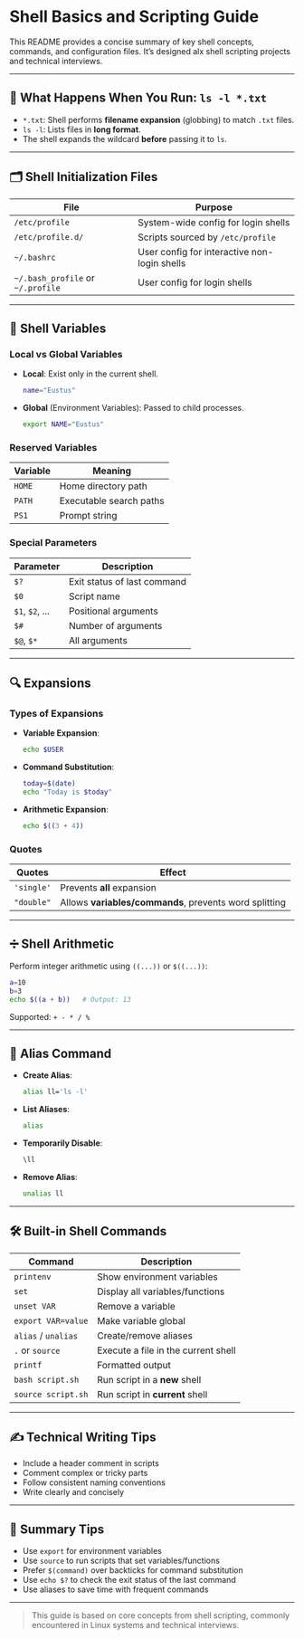 # Shell Basics and Scripting Guide

This README provides a concise summary of key shell concepts, commands, and configuration files. It’s designed alx shell scripting projects and technical interviews.

---

## 📁 What Happens When You Run: `ls -l *.txt`

- `*.txt`: Shell performs **filename expansion** (globbing) to match `.txt` files.
- `ls -l`: Lists files in **long format**.
- The shell expands the wildcard **before** passing it to `ls`.

---

## 🗂️ Shell Initialization Files

| File | Purpose |
|------|---------|
| `/etc/profile` | System-wide config for login shells |
| `/etc/profile.d/` | Scripts sourced by `/etc/profile` |
| `~/.bashrc` | User config for interactive non-login shells |
| `~/.bash_profile` or `~/.profile` | User config for login shells |

---

## 🔁 Shell Variables

### Local vs Global Variables

- **Local**: Exist only in the current shell.
  ```bash
  name="Eustus"
  ```
- **Global** (Environment Variables): Passed to child processes.
  ```bash
  export NAME="Eustus"
  ```

### Reserved Variables

| Variable | Meaning |
|---------|---------|
| `HOME` | Home directory path |
| `PATH` | Executable search paths |
| `PS1`  | Prompt string |

### Special Parameters

| Parameter | Description |
|----------|-------------|
| `$?` | Exit status of last command |
| `$0` | Script name |
| `$1`, `$2`, ... | Positional arguments |
| `$#` | Number of arguments |
| `$@`, `$*` | All arguments |

---

## 🔍 Expansions

### Types of Expansions

- **Variable Expansion**:
  ```bash
  echo $USER
  ```

- **Command Substitution**:
  ```bash
  today=$(date)
  echo "Today is $today"
  ```

- **Arithmetic Expansion**:
  ```bash
  echo $((3 + 4))
  ```

### Quotes

| Quotes | Effect |
|--------|--------|
| `'single'` | Prevents **all** expansion |
| `"double"` | Allows **variables/commands**, prevents word splitting |

---

## ➗ Shell Arithmetic

Perform integer arithmetic using `((...))` or `$((...))`:

```bash
a=10
b=3
echo $((a + b))   # Output: 13
```

Supported: `+ - * / %`

---

## 🧩 Alias Command

- **Create Alias**:
  ```bash
  alias ll='ls -l'
  ```
- **List Aliases**:
  ```bash
  alias
  ```
- **Temporarily Disable**:
  ```bash
  \ll
  ```
- **Remove Alias**:
  ```bash
  unalias ll
  ```

---

## 🛠 Built-in Shell Commands

| Command | Description |
|---------|-------------|
| `printenv` | Show environment variables |
| `set` | Display all variables/functions |
| `unset VAR` | Remove a variable |
| `export VAR=value` | Make variable global |
| `alias` / `unalias` | Create/remove aliases |
| `.` or `source` | Execute a file in the current shell |
| `printf` | Formatted output |
| `bash script.sh` | Run script in a **new** shell |
| `source script.sh` | Run script in **current** shell |

---

## ✍️ Technical Writing Tips

- Include a header comment in scripts
- Comment complex or tricky parts
- Follow consistent naming conventions
- Write clearly and concisely

---

## 📌 Summary Tips

- Use `export` for environment variables
- Use `source` to run scripts that set variables/functions
- Prefer `$(command)` over backticks for command substitution
- Use `echo $?` to check the exit status of the last command
- Use aliases to save time with frequent commands

---

> This guide is based on core concepts from shell scripting, commonly encountered in Linux systems and technical interviews.
